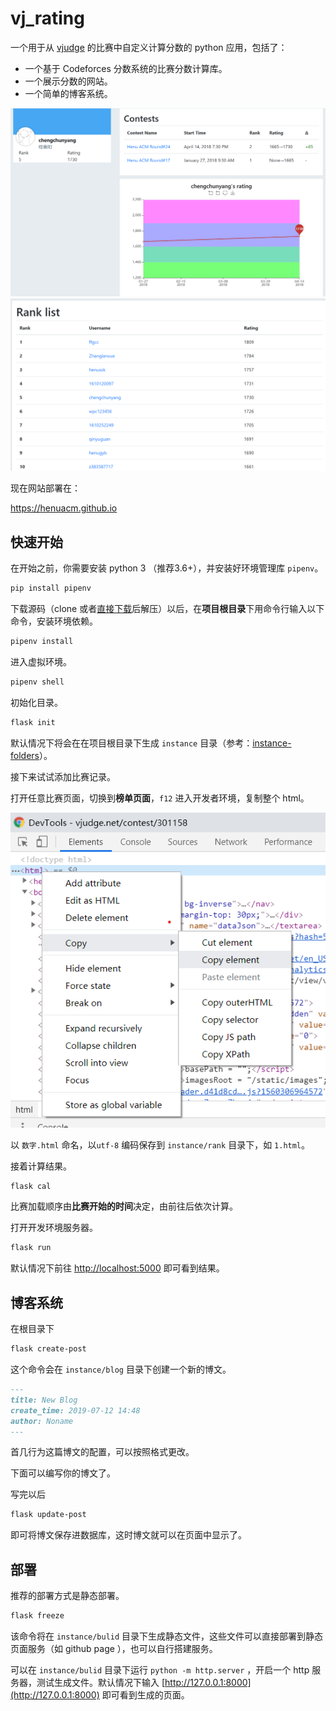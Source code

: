 # vj_rating

一个用于从 [vjudge](https://vjudge.net) 的比赛中自定义计算分数的 python 应用，包括了：

- 一个基于 Codeforces 分数系统的比赛分数计算库。
- 一个展示分数的网站。
- 一个简单的博客系统。

![user_page](docs/img/user_page.png)
![rank_list_page](docs/img/rank_list_page.png)

现在网站部署在：

<https://henuacm.github.io>

## 快速开始

在开始之前，你需要安装 python 3 （推荐3.6+），并安装好环境管理库 `pipenv`。

```sh
pip install pipenv
```

下载源码（clone 或者[直接下载](https://github.com/rosekc/vj_rating/archive/dev.zip)后解压）以后，在**项目根目录**下用命令行输入以下命令，安装环境依赖。

```sh
pipenv install
```

进入虚拟环境。

```sh
pipenv shell
```

初始化目录。

```sh
flask init
```

默认情况下将会在在项目根目录下生成 `instance` 目录（参考：[instance-folders](http://flask.pocoo.org/docs/1.0/config/#instance-folders)）。

接下来试试添加比赛记录。

打开任意比赛页面，切换到**榜单页面**，`f12` 进入开发者环境，复制整个 html。

![copy_html](docs/img/copy_html.png)

以 `数字.html` 命名，以`utf-8` 编码保存到 `instance/rank` 目录下，如 `1.html`。

接着计算结果。

```sh
flask cal
```

比赛加载顺序由**比赛开始的时间**决定，由前往后依次计算。

打开开发环境服务器。

```sh
flask run
```

默认情况下前往 [http://localhost:5000](http://localhost:5000) 即可看到结果。

## 博客系统

在根目录下

```sh
flask create-post
```

这个命令会在 `instance/blog` 目录下创建一个新的博文。

```md
---
title: New Blog
create_time: 2019-07-12 14:48
author: Noname
---
```

首几行为这篇博文的配置，可以按照格式更改。

下面可以编写你的博文了。

写完以后

```sh
flask update-post
```

即可将博文保存进数据库，这时博文就可以在页面中显示了。

## 部署

推荐的部署方式是静态部署。

```sh
flask freeze
```

该命令将在 `instance/bulid` 目录下生成静态文件，这些文件可以直接部署到静态页面服务（如 github page ），也可以自行搭建服务。

可以在 `instance/bulid` 目录下运行 `python -m http.server` ，开启一个 http 服务器，测试生成文件。默认情况下输入 [http://127.0.0.1:8000](http://127.0.0.1:8000) 即可看到生成的页面。
